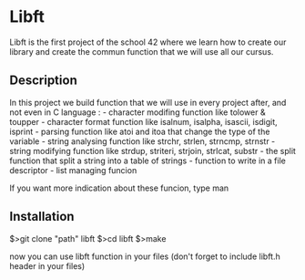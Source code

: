 # Libft

Libft is the first project of the school 42 where we learn how to create our library and create the commun function that we will use all our cursus.

## Description

In this project we build function that we will use in every project after, and not even in C language :
	- character modifing function like tolower & toupper
	- character format function like isalnum, isalpha, isascii, isdigit, isprint
	- parsing function like atoi and itoa that change the type of the variable
	- string analysing function like strchr, strlen, strncmp, strnstr
	- string modifying function like strdup, striteri, strjoin, strlcat, substr
	- the split function that split a string into a table of strings
	- function to write in a file descriptor
	- list managing funcion

If you want more indication about these funcion, type man <function name>

## Installation

$>git clone "path" libft
$>cd libft
$>make

now you can use libft function in your files (don't forget to include libft.h header in your files)
